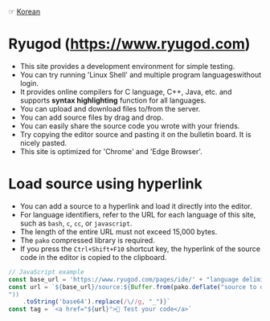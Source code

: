 ☞ [Korean](README_ko.md)
# Ryugod (https://www.ryugod.com)
- This site provides a development environment for simple testing.
- You can try running 'Linux Shell' and multiple program languages ​​without login.
- It provides online compilers for C language, C++, Java, etc. and supports **syntax highlighting** function for all languages.
- You can upload and download files to/from the server.
- You can add source files by drag and drop.
- You can easily share the source code you wrote with your friends.
- Try copying the editor source and pasting it on the bulletin board. It is nicely pasted.
- This site is optimized for 'Chrome' and 'Edge Browser'.

# Load source using hyperlink
- You can add a source to a hyperlink and load it directly into the editor.
- For language identifiers, refer to the URL for each language of this site, such as `bash`, `c`, `cc`, or `javascript`.
- The length of the entire URL must not exceed 15,000 bytes.
- The `pako` compressed library is required.
- If you press the `Ctrl+Shift+F10` shortcut key, the hyperlink of the source code in the editor is copied to the clipboard.
```js
// JavaScript example
const base_url = 'https://www.ryugod.com/pages/ide/' + "language delimiter"
const url = `${base_url}/source:${Buffer.from(pako.deflate("source to display
"))
    .toString('base64').replace(/\//g, "_")}`
const tag = `<a href="${url}">🚀 Test your code</a>`
```